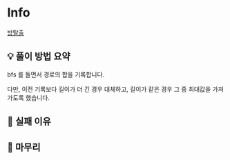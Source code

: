 # Info
[방탈출](https://www.acmicpc.net/problem/23352)

## 💡 풀이 방법 요약

bfs 를 돌면서 경로의 합을 기록합니다.

다만, 이전 기록보다 길이가 더 긴 경우 대체하고, 길이가 같은 경우 그 중 최대값을 가져가도록 했습니다.

## 👀 실패 이유

## 🙂 마무리

